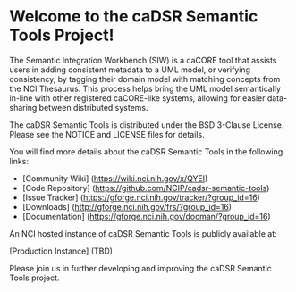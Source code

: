 Welcome to the caDSR Semantic Tools Project!
=====================================

The Semantic Integration Workbench (SIW) is a caCORE tool that assists users in adding consistent metadata to a UML model, or verifying consistency, by tagging their domain model with matching concepts from the NCI Thesaurus. This process helps bring the UML model semantically in-line with other registered caCORE-like systems, allowing for easier data-sharing between distributed systems.

The caDSR Semantic Tools is distributed under the BSD 3-Clause License.
Please see the NOTICE and LICENSE files for details.

You will find more details about the caDSR Semantic Tools in the following links:

 * [Community Wiki] (https://wiki.nci.nih.gov/x/QYEI)
 * [Code Repository] (https://github.com/NCIP/cadsr-semantic-tools)
 * [Issue Tracker] (https://gforge.nci.nih.gov/tracker/?group_id=16)
 * [Downloads] (http://gforge.nci.nih.gov/frs/?group_id=16)
 * [Documentation] (https://gforge.nci.nih.gov/docman/?group_id=16)
 
 
An NCI hosted instance of caDSR Semantic Tools is publicly available at:

[Production Instance] (TBD) 


Please join us in further developing and improving the caDSR Semantic Tools project.
